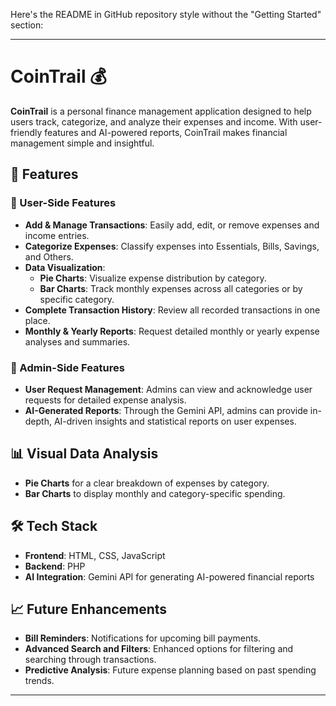 Here's the README in GitHub repository style without the "Getting Started" section:

---

# CoinTrail 💰

**CoinTrail** is a personal finance management application designed to help users track, categorize, and analyze their expenses and income. With user-friendly features and AI-powered reports, CoinTrail makes financial management simple and insightful.

## 🌟 Features

### 👤 User-Side Features
- **Add & Manage Transactions**: Easily add, edit, or remove expenses and income entries.
- **Categorize Expenses**: Classify expenses into Essentials, Bills, Savings, and Others.
- **Data Visualization**:
  - **Pie Charts**: Visualize expense distribution by category.
  - **Bar Charts**: Track monthly expenses across all categories or by specific category.
- **Complete Transaction History**: Review all recorded transactions in one place.
- **Monthly & Yearly Reports**: Request detailed monthly or yearly expense analyses and summaries.

### 🔑 Admin-Side Features
- **User Request Management**: Admins can view and acknowledge user requests for detailed expense analysis.
- **AI-Generated Reports**: Through the Gemini API, admins can provide in-depth, AI-driven insights and statistical reports on user expenses.

## 📊 Visual Data Analysis
- **Pie Charts** for a clear breakdown of expenses by category.
- **Bar Charts** to display monthly and category-specific spending.

## 🛠️ Tech Stack
- **Frontend**: HTML, CSS, JavaScript
- **Backend**: PHP
- **AI Integration**: Gemini API for generating AI-powered financial reports

## 📈 Future Enhancements
- **Bill Reminders**: Notifications for upcoming bill payments.
- **Advanced Search and Filters**: Enhanced options for filtering and searching through transactions.
- **Predictive Analysis**: Future expense planning based on past spending trends.

---

